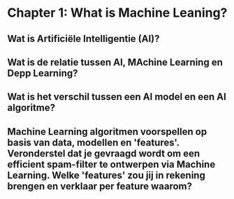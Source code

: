 # Chapter 1: What is Machine Leaning?

## Wat is Artificiële Intelligentie (AI)?

## Wat is de relatie tussen AI, MAchine Learning en Depp Learning?

## Wat is het verschil tussen een AI model en een AI algoritme?

## Machine Learning algoritmen voorspellen op basis van data, modellen en 'features'. Veronderstel dat je gevraagd wordt om een efficient spam-filter te ontwerpen via Machine Learning. Welke 'features' zou jij in rekening brengen en verklaar per feature waarom?